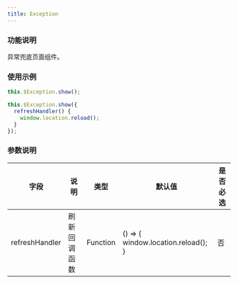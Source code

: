 ```yaml
---
title: Exception
---
```


### 功能说明

异常兜底页面组件。

### 使用示例

``` js
this.$Exception.show();

this.$Exception.show({
  refreshHandler() {
    window.location.reload();
  }
});
```

### 参数说明

| 字段 | 说明 | 类型 | 默认值 | 是否必选
|----- | ----- | ----- | ----- | -----
| refreshHandler | 刷新回调函数 | Function | () => { window.location.reload(); } | 否

